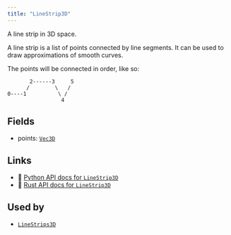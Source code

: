 ```yaml
---
title: "LineStrip3D"
---
```


A line strip in 3D space.

A line strip is a list of points connected by line segments. It can be used to draw
approximations of smooth curves.

The points will be connected in order, like so:
```text
       2------3     5
      /        \   /
0----1          \ /
                 4
```

## Fields

* points: [`Vec3D`](../datatypes/vec3d.md)

## Links
 * 🐍 [Python API docs for `LineStrip3D`](https://ref.rerun.io/docs/python/nightly/package/rerun/components/line_strip3d/)
 * 🦀 [Rust API docs for `LineStrip3D`](https://docs.rs/rerun/0.9.0-alpha.6/rerun/components/struct.LineStrip3D.html)


## Used by

* [`LineStrips3D`](../archetypes/line_strips3d.md)
